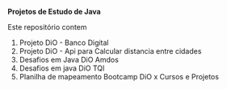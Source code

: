 **Projetos de Estudo de Java**

Este repositório contem 

1. Projeto DiO - Banco Digital
1. Projeto DiO - Api para Calcular distancia entre cidades 
1. Desafios em Java DiO Amdos 
1. Desafios em java DiO TQI
1. Planilha de mapeamento Bootcamp DiO x Cursos e Projetos 